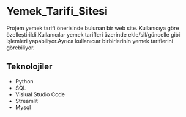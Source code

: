 # Yemek_Tarifi_Sitesi
Projem yemek tarifi önerisinde bulunan bir web site. Kullanıcıya göre özelleştirildi.Kullanıcılar yemek tarifleri üzerinde  ekle/sil/güncelle gibi işlemleri yapabiliyor.Ayrıca kullanıcıar birbirlerinin 
yemek tariflerini görebiliyor.

## Teknolojiler
- Python
- SQL
- Visiual Studio Code
- Streamlit
- Mysql
  



